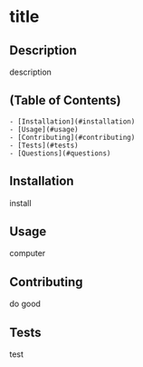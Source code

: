 

 # title
 
 ## Description
description

 ## (Table of Contents)
    - [Installation](#installation)
    - [Usage](#usage)
    - [Contributing](#contributing)
    - [Tests](#tests)
    - [Questions](#questions)

## Installation
install

## Usage
computer

## Contributing
do good

## Tests
test
